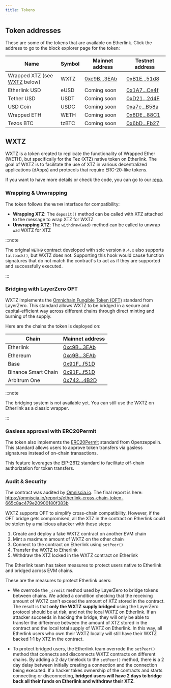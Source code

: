 ```yaml
---
title: Tokens
---
```


## Token addresses

These are some of the tokens that are available on Etherlink.
Click the address to go to the block explorer page for the token:

<table class="token_address_table">
<thead>
  <th>Name</th>
  <th>Symbol</th>
  <th>Mainnet address</th>
  <th>Testnet address</th>
</thead>
<tbody>
<tr>
  <td>Wrapped XTZ (see <a href="#wxtz">WXTZ</a> below)</td>
  <td>WXTZ</td>
  <td><a href="https://explorer.etherlink.com/token/0xc9B53AB2679f573e480d01e0f49e2B5CFB7a3EAb" target="_blank">0xc9B...3EAb</a></td>
  <td><a href="https://testnet-explorer.etherlink.com/address/0xB1Ea698633d57705e93b0E40c1077d46CD6A51d8" target="_blank">0xB1E...51d8</a></td>
</tr>
<tr>
  <td>Etherlink USD</td>
  <td>eUSD</td>
  <td>Coming soon</td>
  <td><a href="https://testnet-explorer.etherlink.com/address/0x1A71f491fb0Ef77F13F8f6d2a927dd4C969ECe4f" target="_blank">0x1A7...Ce4f</a></td>
</tr>
<tr>
  <td>Tether USD</td>
  <td>USDT</td>
  <td>Coming soon</td>
  <td><a href="https://testnet-explorer.etherlink.com/address/0xD21B917D2f4a4a8E3D12892160BFFd8f4cd72d4F" target="_blank">0xD21...2d4F</a></td>
</tr>
<tr>
  <td>USD Coin</td>
  <td>USDC</td>
  <td>Coming soon</td>
  <td><a href="https://testnet-explorer.etherlink.com/address/0xa7c9092A5D2C3663B7C5F714dbA806d02d62B58a" target="_blank">0xa7c...B58a</a></td>
</tr>
<tr>
  <td>Wrapped ETH</td>
  <td>WETH</td>
  <td>Coming soon</td>
  <td><a href="https://testnet-explorer.etherlink.com/address/0x8DEF68408Bc96553003094180E5C90d9fe5b88C1" target="_blank">0x8DE...88C1</a></td>
</tr>
<tr>
  <td>Tezos BTC</td>
  <td>tzBTC</td>
  <td>Coming soon</td>
  <td><a href="https://testnet-explorer.etherlink.com/address/0x6bDE94725379334b469449f4CF49bCfc85ebFb27" target="_blank">0x6bD...Fb27</a></td>
</tr>
</tbody>
</table>

## WXTZ

WXTZ is a token created to replicate the functionality of Wrapped Ether (WETH), but specifically for the Tez (XTZ) native token on Etherlink.
The goal of WXTZ is to facilitate the use of XTZ in various decentralized applications (dApps) and protocols that require ERC-20-like tokens.

If you want to have more details or check the code, you can go to our [repo](https://github.com/etherlinkcom/token-deployments/tree/main).

### Wrapping & Unwrapping

The token follows the `WETH9` interface for compatibility:

- **Wrapping XTZ**: The `deposit()` method can be called with XTZ attached to the message to wrap XTZ for WXTZ
- **Unwrapping XTZ**: The `withdraw(wad)` method can be called to unwrap `wad` WXTZ for XTZ

:::note

The original `WETH9` contract developed with solc version `0.4.x` also supports `fallback()`, but WXTZ does not.
Supporting this hook would cause function signatures that do not match the contract's to act as if they are supported and successfully executed.

:::

### Bridging with LayerZero OFT

WXTZ implements the [Omnichain Fungible Token (OFT)](https://docs.layerzero.network/v2/developers/evm/oft/quickstart) standard from LayerZero.
This standard allows WXTZ to be bridged in a secure and capital-efficient way across different chains through direct minting and burning of the supply.

Here are the chains the token is deployed on:

<table class="token_address_table">
<thead>
  <th>Chain</th>
  <th>Mainnet address</th>
</thead>
<tbody>
<tr>
  <td>Etherlink</td>
  <td><a href="https://explorer.etherlink.com/address/0xc9B53AB2679f573e480d01e0f49e2B5CFB7a3EAb" target="_blank">0xc9B...3EAb</a></td>
</tr>
<tr>
  <td>Ethereum</td>
  <td><a href="https://etherscan.io/address/0xc9b53ab2679f573e480d01e0f49e2b5cfb7a3eab" target="_blank">0xc9B...3EAb</a></td>
</tr>
<tr>
  <td>Base</td>
  <td><a href="https://basescan.org/address/0x91f9cc2649ac70a071602cade9b0c1a5868af51d" target="_blank">0x91F...f51D</a></td>
</tr>
<tr>
  <td>Binance Smart Chain</td>
  <td><a href="https://bscscan.com/address/0x91F9cc2649ac70a071602cadE9b0C1A5868af51D" target="_blank">0x91F...f51D</a></td>
</tr>
<tr>
  <td>Arbitrum One</td>
  <td><a href="https://arbiscan.io/address/0x7424f00845777a06e21f0bd8873f814a8a814b2d" target="_blank">0x742...4B2D</a></td>
</tr>
</tbody>
</table>

:::note

The bridging system is not available yet. You can still use the WXTZ on Etherlink as a classic wrapper.

:::

### Gasless approval with ERC20Permit

The token also implements the [ERC20Permit](https://docs.openzeppelin.com/contracts/5.x/api/token/erc20#ERC20Permit) standard from Openzeppelin.
This standard allows users to approve token transfers via gasless signatures instead of on-chain transactions.

This feature leverages the [EIP-2612](https://eips.ethereum.org/EIPS/eip-2612) standard to facilitate off-chain authorization for token transfers.

### Audit & Security

The contract was audited by [Omniscia.io](https://omniscia.io/).
The final report is here: https://omniscia.io/reports/etherlink-cross-chain-token-665c8ac479e20900180f383b

WXTZ supports OFT to simplify cross-chain compatibility.
However, if the OFT bridge gets compromised, all the XTZ in the contract on Etherlink could be stolen by a malicious attacker with these steps:

1. Create and deploy a fake WXTZ contract on another EVM chain
1. Mint a maximum amount of WXTZ on the other chain
1. Connect to the contract on Etherlink using `setPeer()`
1. Transfer the WXTZ to Etherlink
1. Withdraw the XTZ locked in the WXTZ contract on Etherlink

The Etherlink team has taken measures to protect users native to Etherlink and bridged across EVM chains.

These are the measures to protect Etherlink users:

- We overrode the `_credit` method used by LayerZero to bridge tokens between chains. We added a condition checking that the receiving amount of WXTZ can't exceed the amount of XTZ stored in the contract. The result is that **only the WXTZ supply bridged** using the LayerZero protocol should be at risk, and not the local WXTZ on Etherlink. If an attacker succeeds in hacking the bridge, they will only be able to transfer the difference between the amount of XTZ stored in the contract and the local total supply of WXTZ on Etherlink. In this way, all Etherlink users who own their WXTZ locally will still have their WXTZ backed 1:1 by XTZ in the contract.

- To protect bridged users, the Etherlink team overrode the `setPeer()` method that connects and disconnects WXTZ contracts on different chains.
By adding a 2 day timelock to the `setPeer()` method, there is a 2 day delay between initially creating a connection and the connection being executed.
If a hacker takes ownership of the contracts and starts connecting or disconnecting, **bridged users will have 2 days to bridge back all their funds on Etherlink and withdraw their XTZ**.

